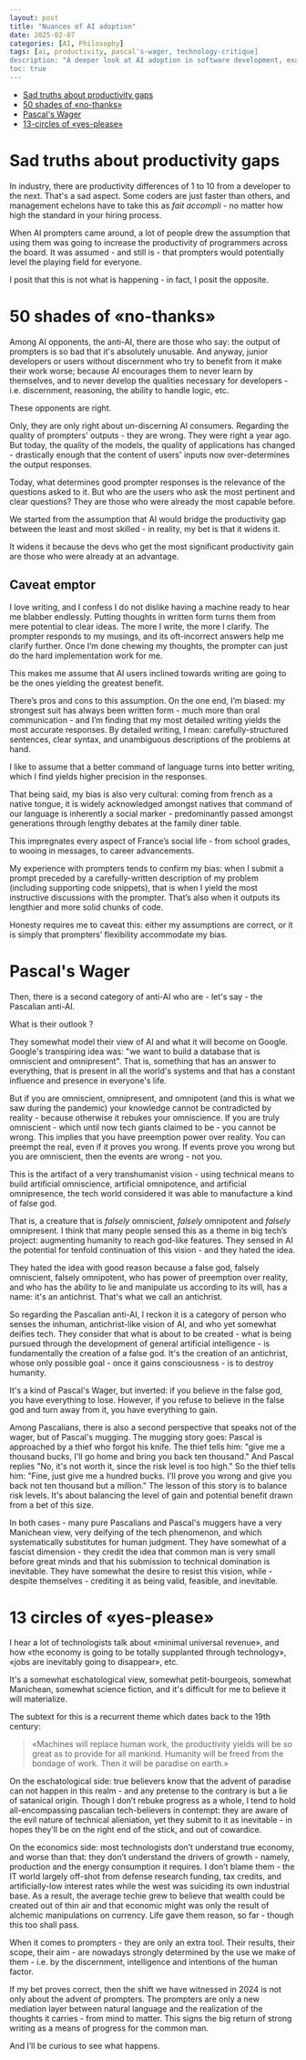 ```yaml
---
layout: post
title: "Nuances of AI adoption"
date: 2025-02-07
categories: [AI, Philosophy]
tags: [ai, productivity, pascal's-wager, technology-critique]
description: "A deeper look at AI adoption in software development, examining both opposition to AI and techno-optimism through the lens of productivity gaps and philosophical frameworks."
toc: true
---
```



- [Sad truths about productivity gaps](#sad-truths-about-productivity-gaps)
- [50 shades of «no-thanks»](#50-shades-of-no-thanks)
- [Pascal's Wager](#pascals-wager)
- [13-circles of «yes-please»](#13-circles-of-yes-please)

# Sad truths about productivity gaps

In industry, there are productivity differences of 1 to 10 from a developer to the next. That's a sad aspect. Some coders are just faster than others, and management echelons have to take this as _fait accompli_ - no matter how high the standard in your hiring process.

When AI prompters came around, a lot of people drew the assumption that using them was going to increase the productivity of programmers across the board. It was assumed - and still is - that prompters would potentially level the playing field for everyone.

I posit that this is not what is happening - in fact, I posit the opposite.

# 50 shades of «no-thanks»
Among AI opponents, the anti-AI, there are those who say: the output of prompters is so bad that it's absolutely unusable. And anyway, junior developers or users without discernment who try to benefit from it make their work worse; because AI encourages them to never learn by themselves, and to never develop the qualities necessary for developers - i.e. discernment, reasoning, the ability to handle logic, etc.

These opponents are right.

Only, they are only right about un-discerning AI consumers. Regarding the quality of prompters' outputs - they are wrong. They were right a year ago. But today, the quality of the models, the quality of applications has changed - drastically enough that the content of users' inputs now over-determines the output responses.

Today, what determines good prompter responses is the relevance of the questions asked to it. But who are the users who ask the most pertinent and clear questions? They are those who were already the most capable before.

We started from the assumption that AI would bridge the productivity gap between the least and most skilled - in reality, my bet is that it widens it.

It widens it because the devs who get the most significant productivity gain are those who were already at an advantage.

## Caveat emptor

I love writing, and I confess I do not dislike having a machine ready to hear me blabber endlessly. Putting thoughts in written form turns them from mere potential to clear ideas. The more I write, the more I clarify. The prompter responds to my musings, and its oft-incorrect answers help me clarify further. Once I’m done chewing my thoughts, the prompter can just do the hard implementation work for me.

This makes me assume that AI users inclined towards writing are going to be the ones yielding the greatest benefit.

There’s pros and cons to this assumption. On the one end, I’m biased: my strongest suit has always been written form - much more than oral communication - and I’m finding that my most detailed writing yields the most accurate responses. By detailed writing, I mean: carefully-structured sentences, clear syntax, and unambiguous descriptions of the problems at hand. 

I like to assume that a better command of language turns into better writing, which I find yields higher precision in the responses.  

That being said, my bias is also very cultural: coming from french as a native tongue, it is widely acknowledged amongst natives that command of our language is inherently a social marker - predominantly passed amongst generations through lengthy debates at the family diner table.

This impregnates every aspect of France’s social life - from school grades, to wooing in messages, to career advancements.

My experience with prompters tends to confirm my bias: when I submit a prompt preceded by a carefully-written description of my problem (including supporting code snippets), that is when I yield the most instructive discussions with the prompter. That’s also when it outputs its lengthier and more solid chunks of code.

Honesty requires me to caveat this: either my assumptions are correct, or it is simply that prompters’ flexibility accommodate my bias.


# Pascal's Wager
Then, there is a second category of anti-AI who are - let's say - the Pascalian anti-AI.

What is their outlook ?

They somewhat model their view of AI and what it will become on Google. Google's transpiring idea was: "we want to build a database that is omniscient and omnipresent". That is, something that has an answer to everything, that is present in all the world's systems and that has a constant influence and presence in everyone's life.

But if you are omniscient, omnipresent, and omnipotent (and this is what we saw during the pandemic) your knowledge cannot be contradicted by reality - because otherwise it rebukes your omniscience. If you are truly omniscient - which until now tech giants claimed to be - you cannot be wrong. This implies that you have preemption power over reality. You can preempt the real, even if it proves you wrong. If events prove you wrong but you are omniscient, then the events are wrong - not you.

This is the artifact of a very transhumanist vision - using technical means to build artificial omniscience, artificial omnipotence, and artificial omnipresence, the tech world considered it was able to manufacture a kind of false god.

That is, a creature that is _falsely_ omniscient, _falsely_ omnipotent and _falsely_ omnipresent. I think that many people sensed this as a theme in big tech’s project: augmenting humanity to reach god-like features. They sensed in AI the potential for tenfold continuation of this vision - and they hated the idea.

They hated the idea with good reason because a false god, falsely omniscient, falsely omnipotent, who has power of preemption over reality, and who has the ability to lie and manipulate us according to its will, has a name: it's an antichrist. That's what we call an antichrist.

So regarding the Pascalian anti-AI, I reckon it is a category of person who senses the inhuman, antichrist-like vision of AI, and who yet somewhat deifies tech. They consider that what is about to be created - what is being pursued through the development of general artificial intelligence - is fundamentally the creation of a false god. It's the creation of an antichrist, whose only possible goal - once it gains consciousness - is to destroy humanity.

It's a kind of Pascal's Wager, but inverted: if you believe in the false god, you have everything to lose. However, if you refuse to believe in the false god and turn away from it, you have everything to gain.

Among Pascalians, there is also a second perspective that speaks not of the wager, but of Pascal's mugging. The mugging story goes: Pascal is approached by a thief who forgot his knife. The thief tells him: "give me a thousand bucks, I'll go home and bring you back ten thousand." And Pascal replies "No, it's not worth it, since the risk level is too high." So the thief tells him: "Fine, just give me a hundred bucks. I'll prove you wrong and give you back not ten thousand but a million."
The lesson of this story is to balance risk levels. It's about balancing the level of gain and potential benefit drawn from a bet of this size.

In both cases - many pure Pascalians and Pascal's muggers have a very Manichean view, very deifying of the tech phenomenon, and which systematically substitutes for human judgment.
They have somewhat of a fascist dimension - they credit the idea that common man is very small before great minds and that his submission to technical domination is inevitable.
They have somewhat the desire to resist this vision, while - despite themselves - crediting it as being valid, feasible, and inevitable.

# 13 circles of «yes-please»
I hear a lot of technologists talk about «minimal universal revenue», and how «the economy is going to be totally supplanted through technology», «jobs are inevitably going to disappear», etc.

It's a somewhat eschatological view, somewhat petit-bourgeois, somewhat Manichean, somewhat science fiction, and it's difficult for me to believe it will materialize. 

The subtext for this is a recurrent theme which dates back to the 19th century:

> «Machines will replace human work, the productivity yields will be so great as to provide for all mankind. Humanity will be freed from the bondage of work. Then it will be paradise on earth.» 

On the eschatological side: true believers know that the advent of paradise can not happen in this realm - and any pretense to the contrary is but a lie of satanical origin. Though I don’t rebuke progress as a whole, I tend to hold all-encompassing pascalian tech-believers in contempt: they are aware of the evil nature of technical alieniation, yet they submit to it as inevitable - in hopes they’ll be on the right end of the stick, and out of cowardice.

On the economics side: most technologists don’t understand true economy, and worse than that: they don’t understand the drivers of growth - namely, production and the energy consumption it requires. I don’t blame them - the IT world largely off-shot from defense research funding, tax credits, and artificially-low interest rates while the west was suiciding its own industrial base. As a result, the average techie grew to believe that wealth could be created out of thin air and that economic might was only the result of alchemic manipulations on currency. Life gave them reason, so far - though this too shall pass. 

When it comes to prompters - they are only an extra tool. Their results, their scope, their aim - are nowadays strongly determined by the use we make of them - i.e. by the discernment, intelligence and intentions of the human factor. 

If my bet proves correct, then the shift we have witnessed in 2024 is not only about the advent of prompters. The prompters are only a new mediation layer between natural language and the realization of the thoughts it carries - from mind to matter. This signs the big return of strong writing as a means of progress for the common man. 

And I’ll be curious to see what happens.
